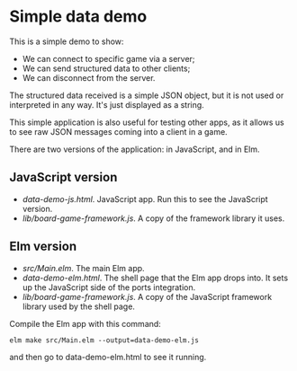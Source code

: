 # Simple data demo

This is a simple demo to show:
* We can connect to specific game via a server;
* We can send structured data to other clients;
* We can disconnect from the server.

The structured data received is a simple JSON object, but it
is not used or interpreted in any way. It's just displayed as a string.

This simple application is also useful for testing other apps, as it
allows us to see raw JSON messages coming into a client in a game.

There are two versions of the application: in JavaScript, and in Elm.

## JavaScript version

* *data-demo-js.html*. JavaScript app. Run this to see the JavaScript version.
* *lib/board-game-framework.js*. A copy of the framework library it uses.

## Elm version

* *src/Main.elm*. The main Elm app.
* *data-demo-elm.html*. The shell page that the Elm app drops
  into. It sets up the JavaScript side of the ports integration.
* *lib/board-game-framework.js*. A copy of the JavaScript framework library
  used by the shell page.

Compile the Elm app with this command:

```
elm make src/Main.elm --output=data-demo-elm.js
```

and then go to data-demo-elm.html to see it running.
